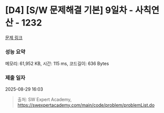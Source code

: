 # [D4] [S/W 문제해결 기본] 9일차 - 사칙연산 - 1232 

[문제 링크](https://swexpertacademy.com/main/code/problem/problemDetail.do?contestProbId=AV141J8KAIcCFAYD) 

### 성능 요약

메모리: 61,952 KB, 시간: 115 ms, 코드길이: 636 Bytes

### 제출 일자

2025-08-29 16:03



> 출처: SW Expert Academy, https://swexpertacademy.com/main/code/problem/problemList.do